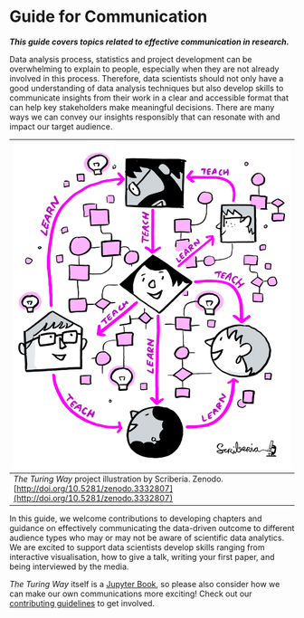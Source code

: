 # Guide for Communication

***This guide covers topics related to effective communication in research.***

Data analysis process, statistics and project development can be overwhelming to explain to people, especially when they are not already involved in this process.
Therefore, data scientists should not only have a good understanding of data analysis techniques but also develop skills to communicate insights from their work in a clear and accessible format that can help key stakeholders make meaningful decisions.
There are many ways we can convey our insights responsibly that can resonate with and impact our target audience.

| ![A network of people exchanging and sharing different information with each other](../figures/communication.jpg)|
| ---------------|
| _The Turing Way_ project illustration by Scriberia. Zenodo. [http://doi.org/10.5281/zenodo.3332807](http://doi.org/10.5281/zenodo.3332807) |

In this guide, we welcome contributions to developing chapters and guidance on effectively communicating the data-driven outcome to different audience types who may or may not be aware of scientific data analytics.
We are excited to support data scientists develop skills ranging from interactive visualisation, how to give a talk, writing your first paper, and being interviewed by the media.

_The Turing Way_ itself is a [Jupyter Book](https://jupyterbook.org/intro.html), so please also consider how we can make our own communications more exciting!
Check out our [contributing guidelines](https://github.com/alan-turing-institute/the-turing-way/blob/master/CONTRIBUTING.md) to get involved.